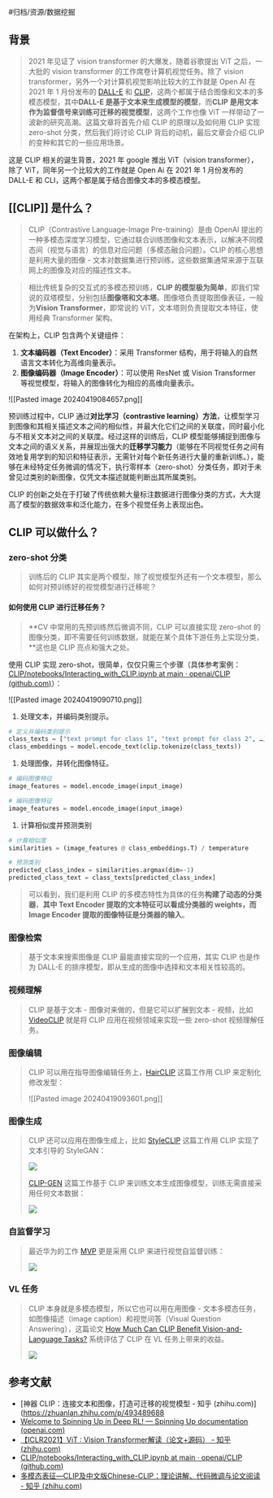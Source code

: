 #归档/资源/数据挖掘

## 背景

> 2021 年见证了 vision transformer 的大爆发，随着谷歌提出 ViT 之后，一大批的 vision transformer 的工作席卷计算机视觉任务。除了 vision transformer，另外一个对计算机视觉影响比较大的工作就是 Open AI 在 2021 年 1 月份发布的 [DALL-E](https://link.zhihu.com/?target=https%3A//openai.com/blog/dall-e/) 和 [CLIP](https://link.zhihu.com/?target=https%3A//openai.com/blog/clip/)，这两个都属于结合图像和文本的多模态模型，其中**DALL-E 是基于文本来生成模型的模型**，而**CLIP 是用文本作为监督信号来训练可迁移的视觉模型**，这两个工作也像 ViT 一样带动了一波新的研究高潮。这篇文章将首先介绍 CLIP 的原理以及如何用 CLIP 实现 zero-shot 分类，然后我们将讨论 CLIP 背后的动机，最后文章会介绍 CLIP 的变种和其它的一些应用场景。

这是 CLIP 相关的诞生背景，2021 年 google 推出 ViT（vision transformer），除了 ViT，同年另一个比较大的工作就是 Open Ai 在 2021 年 1 月份发布的 DALL-E 和 CLI，这两个都是属于结合图像文本的多模态模型。

## [[CLIP]] 是什么？

> CLIP（Contrastive Language-Image Pre-training）是由 OpenAI 提出的一种多模态深度学习模型，它通过联合训练图像和文本表示，以解决不同模态间（视觉与语言）的信息对应问题（多模态融合问题）。CLIP 的核心思想是利用大量的图像 - 文本对数据集进行预训练，这些数据集通常来源于互联网上的图像及对应的描述性文本。

> 相比传统复杂的交互式的多模态预训练，**CLIP 的模型极为简单**，即我们常说的双塔模型，分别包括**图像塔和文本塔**。图像塔负责提取图像表征，一般为**Vision Transformer**，即常说的 ViT，文本塔则负责提取文本特征，使用经典 Transformer 架构。

在架构上，CLIP 包含两个关键组件：

1. **文本编码器（Text Encoder）**：采用 Transformer 结构，用于将输入的自然语言文本转化为高维向量表示。
2. **图像编码器（Image Encoder）**：可以使用 ResNet 或 Vision Transformer 等视觉模型，将输入的图像转化为相应的高维向量表示。

![[Pasted image 20240419084657.png]]

预训练过程中，CLIP 通过**对比学习（contrastive learning）方法**，让模型学习到图像和其相关描述文本之间的相似性，并最大化它们之间的关联度，同时最小化与不相关文本对之间的关联度。经过这样的训练后，CLIP 模型能够捕捉到图像与文本之间的语义关系，并展现出强大的**迁移学习能力**（能够在不同视觉任务之间有效地复用学到的知识和特征表示，无需针对每个新任务进行大量的重新训练。），能够在未经特定任务微调的情况下，执行零样本（zero-shot）分类任务，即对于未曾见过类别的新图像，仅凭文本描述就能判断出其所属类别。

CLIP 的创新之处在于打破了传统依赖大量标注数据进行图像分类的方式，大大提高了模型的数据效率和泛化能力，在多个视觉任务上表现出色。

## CLIP 可以做什么？

### **zero-shot 分类**

> 训练后的 CLIP 其实是两个模型，除了视觉模型外还有一个文本模型，那么如何对预训练好的视觉模型进行迁移呢？

#### 如何使用 CLIP 进行迁移任务？

> **CV 中常用的先预训练然后微调不同，CLIP 可以直接实现 zero-shot 的图像分类，即不需要任何训练数据，就能在某个具体下游任务上实现分类，**这也是 CLIP 亮点和强大之处。

使用 CLIP 实现 zero-shot，很简单，仅仅只需三个步骤（具体参考案例：[CLIP/notebooks/Interacting_with_CLIP.ipynb at main · openai/CLIP (github.com)](https://github.com/openai/CLIP/blob/main/notebooks/Interacting_with_CLIP.ipynb)）：

![[Pasted image 20240419090710.png]]

1. 处理文本，并编码类别提示。

```python
# 定义并编码类别提示
class_texts = ["text prompt for class 1", "text prompt for class 2", …]
class_embeddings = model.encode_text(clip.tokenize(class_texts))
```

1. 处理图像，并转化图像特征。

```python
# 编码图像特征
image_features = model.encode_image(input_image)

# 编码图像特征
image_features = model.encode_image(input_image)
```

1. 计算相似度并预测类别

```python
# 计算相似度
similarities = (image_features @ class_embeddings.T) / temperature

# 预测类别
predicted_class_index = similarities.argmax(dim=-1)
predicted_class_text = class_texts[predicted_class_index]
```

> 可以看到，我们是利用 CLIP 的多模态特性为具体的任务**构建了动态的分类器**，**其中 Text Encoder 提取的文本特征可以看成分类器的 weights，而 Image Encoder 提取的图像特征是分类器的输入**。

### 图像检索

> 基于文本来搜索图像是 CLIP 最能直接实现的一个应用，其实 CLIP 也是作为 DALL-E 的排序模型，即从生成的图像中选择和文本相关性较高的。

### 视频理解

> CLIP 是基于文本 - 图像对来做的，但是它可以扩展到文本 - 视频，比如 [VideoCLIP](https://link.zhihu.com/?target=https%3A//arxiv.org/abs/2109.14084) 就是将 CLIP 应用在视频领域来实现一些 zero-shot 视频理解任务。

### 图像编辑

> CLIP 可以用在指导图像编辑任务上，[HairCLIP](https://link.zhihu.com/?target=https%3A//arxiv.org/abs/2112.05142) 这篇工作用 CLIP 来定制化修改发型：
>
> ![[Pasted image 20240419093601.png]]

### 图像生成

> CLIP 还可以应用在图像生成上，比如 [StyleCLIP](https://link.zhihu.com/?target=https%3A//arxiv.org/abs/2103.17249) 这篇工作用 CLIP 实现了文本引导的 StyleGAN：
>
 > ![](https://pic4.zhimg.com/v2-5521eeeea9a05902901be084721d343f_r.jpg)
>
> [CLIP-GEN](https://link.zhihu.com/?target=https%3A//arxiv.org/abs/2203.00386) 这篇工作基于 CLIP 来训练文本生成图像模型，训练无需直接采用任何文本数据：
>
> ![](https://pic2.zhimg.com/v2-5a3b349b1f4c87337bbc6b00d19d0e91_r.jpg)

### 自监督学习

> 最近华为的工作 [MVP](https://link.zhihu.com/?target=https%3A//arxiv.org/abs/2203.05175) 更是采用 CLIP 来进行视觉自监督训练：
>
> ![](https://pic2.zhimg.com/v2-3566c78d49a552e75b08b9dca5670a99_r.jpg)

### VL 任务

> CLIP 本身就是多模态模型，所以它也可以用在用图像 - 文本多模态任务，如图像描述（image caption）和视觉问答（Visual Question Answering），这篇论文 [How Much Can CLIP Benefit Vision-and-Language Tasks?](https://link.zhihu.com/?target=https%3A//arxiv.org/abs/2107.06383) 系统评估了 CLIP 在 VL 任务上带来的收益。
>
> ![](https://pic4.zhimg.com/v2-a547b94a9e73fc462fc186b36dbf721b_r.jpg)

## 参考文献

- [神器 CLIP：连接文本和图像，打造可迁移的视觉模型 - 知乎 (zhihu.com)](<https://zhuanlan.zhihu.com/p/493489688>
- [Welcome to Spinning Up in Deep RL! — Spinning Up documentation (openai.com)](https://spinningup.openai.com/en/latest/)
- [【ICLR2021】ViT : Vision Transformer解读（论文+源码） - 知乎 (zhihu.com)](https://zhuanlan.zhihu.com/p/418184940)
- [CLIP/notebooks/Interacting_with_CLIP.ipynb at main · openai/CLIP (github.com)](https://github.com/openai/CLIP/blob/main/notebooks/Interacting_with_CLIP.ipynb)
- [多模态表征—CLIP及中文版Chinese-CLIP：理论讲解、代码微调与论文阅读 - 知乎 (zhihu.com)](https://zhuanlan.zhihu.com/p/690361706)
